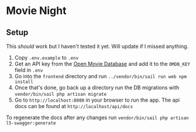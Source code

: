 # Movie Night

## Setup
This _should_ work but I haven't tested it yet.  Will update if I missed anything.

1. Copy `.env.example` to `.env`
2. Get an API key from the [Open Movie Database](http://www.omdbapi.com/apikey.aspx)
and add it to the `OMDB_KEY` field in `.env`
3. Go into the `frontend` directory and run `../vendor/bin/sail run web npm install`
4. Once that's done, go back up a directory run the DB migrations with `vendor/bin/sail php artisan migrate`
5. Go to `http://localhost:8080` in your browser to run the app.  The api docs can be found at `http://localhost/api/docs`


To regenerate the docs after any changes run `vendor/bin/sail php artisan l5-swagger:generate`
